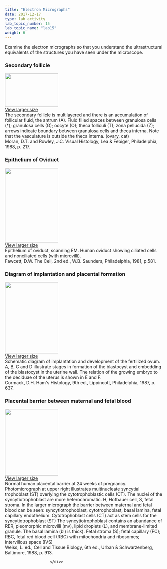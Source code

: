 ```yaml
---
title: "Electron Micrographs"
date: 2017-12-17
type: lab_activity
lab_topic_number: 15
lab_topic_name: "lab15"
weight: 6
---
```

<div class="entrybody">
						<p>Examine the electron micrographs so that you understand the ultrastructural equivalents of the structures you have seen under the microscope.</p>

<h3>Secondary follicle</h3>

<div class="slidepopup"><div class="thumbnail"> <a href="/assets_c/2009/07/69-1378/" target="_blank" > <img src="http://ccnmtl.columbia.edu/projects/histologylab/assets/images/69-thumb-170x107-1378.jpg" width="170" height="107" alt="" class="mt-image-left"> </a><br> <a href="/assets_c/2009/07/69-1378/" target="_blank" >View larger size</a> </div><div class="slidetxt">The secondary follicle is multilayered and there is an accumulation of follicular fluid, the antrum (A). Fluid filled spaces between granulosa cells (*); granulosa cells (G); oocyte (O); theca folliculi (T); zona pellucida (Z); arrows indicate boundary between granulosa cells and theca interna. Note that the vasculature is outside the theca interna. (ovary, cat)<br>
Moran, <span class="caps">D.T. </span>and Rowley, <span class="caps">J.C.</span> Visual Histology, Lea &amp; Febiger, Philadelphia, 1988, p. 217.</div></div>

<h3>Epithelium of Oviduct</h3>

<div class="slidepopup"><div class="thumbnail"> <a href="/assets_c/2009/07/70-1381/" target="_blank" > <img src="http://ccnmtl.columbia.edu/projects/histologylab/assets/images/70-thumb-170x238-1381.jpg" width="170" height="238" alt="" class="mt-image-left"> </a><br> <a href="/assets_c/2009/07/70-1381/" target="_blank" >View larger size</a> </div><div class="slidetxt">Epithelium of oviduct, scanning <span class="caps">EM.</span> Human oviduct showing ciliated cells and nonciliated cells (with microvilli).<br>
Fawcett, <span class="caps">D.W.</span> The Cell, 2nd ed., <span class="caps">W.B.</span> Saunders, Philadelphia, 1981, p.581.</div></div>

<h3>Diagram of implantation and placental formation</h3>

<div class="slidepopup"><div class="thumbnail"> <a href="/assets_c/2009/07/71-1394/" target="_blank" > <img src="http://ccnmtl.columbia.edu/projects/histologylab/assets/images/71-thumb-170x228-1394.jpg" width="170" height="228" alt="" class="mt-image-left"> </a><br> <a href="/assets_c/2009/07/71-1394/" target="_blank" >View larger size</a> </div><div class="slidetxt">Schematic diagram of implantation and development of the fertilized ovum. A, B, C and D illustrate stages in formation of the blastocyst and embedding of the blastocyst in the uterine wall. The relation of the growing embryo to the deciduae of the uterus is shown in E and F.<br>
Cormack, <span class="caps">D.H.</span> Ham's Histology, 9th ed., Lippincott, Philadelphia, 1987, p. 637.</div></div>

<h3>Placental barrier between maternal and fetal blood</h3>

<div class="slidepopup"><div class="thumbnail"> <a href="/assets_c/2009/07/72-1397/" target="_blank" > <img src="http://ccnmtl.columbia.edu/projects/histologylab/assets/images/72-thumb-170x214-1397.jpg" width="170" height="213" alt="" class="mt-image-left"> </a><br> <a href="/assets_c/2009/07/72-1397/" target="_blank" >View larger size</a> </div><div class="slidetxt">Normal human placental barrier at 24 weeks of pregnancy. Photomicrograph at upper right illustrates multinucleate syncytial trophoblast (ST) overlying the cytotrophoblastic cells (CT). The nuclei of the syncytiotrophoblast are more heterochromatic. H, Hofbauer cell, S, fetal stroma. In the larger micrograph the barrier between maternal and fetal blood can be seen: syncytiotrophoblast, cytotrophoblast, basal lamina, fetal capillary endothelium. Cytotrophoblast cells (CT) act as stem cells for the syncytiotrophoblast (ST) The syncytiotrophoblast contains an abundance of <span class="caps">RER, </span>pleomorphic microvilli (mv), lipid droplets (L), and membrane-limited granule. The basal lamina (bl) is thick). Fetal stroma (S); fetal capillary (FC); <span class="caps">RBC, </span>fetal red blood cell (RBC) with mitochondria and ribosomes; intervillous space (IVS)<br>
Weiss, L. ed., Cell and Tissue Biology, 6th ed., Urban &amp; Schwarzenberg, Baltimore, 1988, p. 913.</div></div>
						
						
						</div>
